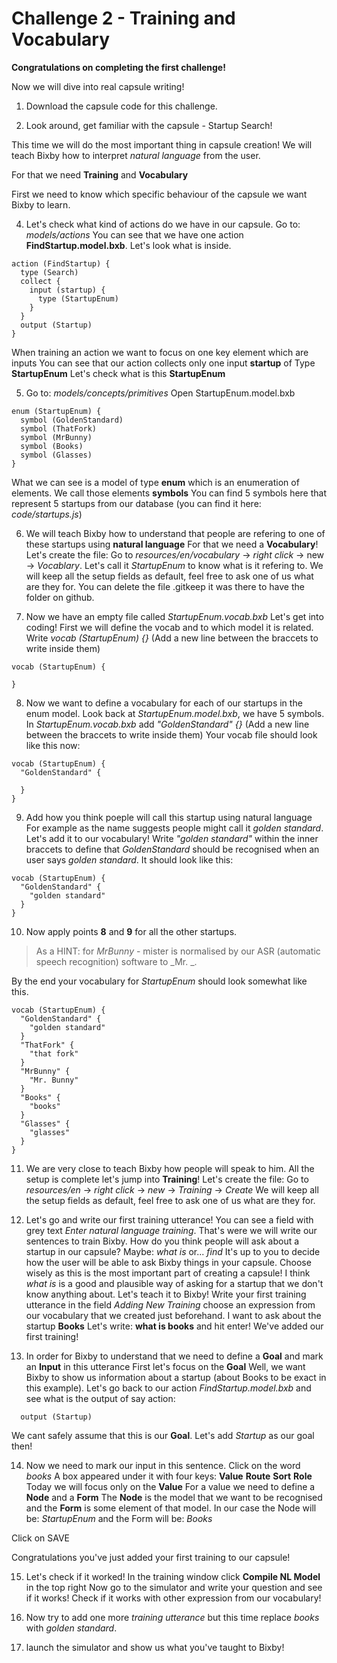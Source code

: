 # Challenge 2 - Training and Vocabulary

**Congratulations on completing the first challenge!**

Now we will dive into real capsule writing!

1. Download the capsule code for this challenge.

2. Look around, get familiar with the capsule - Startup Search!

This time we will do the most important thing in capsule creation!
We will teach Bixby how to interpret _natural language_ from the user.

For that we need **Training** and **Vocabulary**

First we need to know which specific behaviour of the capsule we want Bixby to learn.

4. Let's check what kind of actions do we have in our capsule.
Go to: _models/actions_
You can see that we have one action **FindStartup.model.bxb**. Let's look what is inside.

```
action (FindStartup) {
  type (Search)
  collect {
    input (startup) {
      type (StartupEnum)
    }
  }
  output (Startup)
}
```

When training an action we want to focus on one key element which are inputs
You can see that our action collects only one input **startup** of Type **StartupEnum**
Let's check what is this **StartupEnum**

5. Go to: _models/concepts/primitives_
Open StartupEnum.model.bxb

```
enum (StartupEnum) {
  symbol (GoldenStandard)
  symbol (ThatFork)
  symbol (MrBunny)
  symbol (Books)
  symbol (Glasses)
}
```

What we can see is a model of type **enum** which is an enumeration of elements.
We call those elements **symbols**
You can find 5 symbols here that represent 5 startups from our database (you can find it here: _code/startups.js_)

6. We will teach Bixby how to understand that people are refering to one of these startups using **natural language**
For that we need a **Vocabulary**!
Let's create the file: Go to _resources/en/vocabulary_ -> _right click_ -> new -> _Vocablary_. Let's call it _StartupEnum_ to know what is it refering to.
We will keep all the setup fields as default, feel free to ask one of us what are they for.
You can delete the file .gitkeep it was there to have the folder on github.

7. Now we have an empty file called _StartupEnum.vocab.bxb_
Let's get into coding!
First we will define the vocab and to which model it is related.
Write _vocab (StartupEnum) {}_ (Add a new line between the braccets to write inside them)

```
vocab (StartupEnum) {
  
}
```

8. Now we want to define a vocabulary for each of our startups in the enum model.
Look back at _StartupEnum.model.bxb_, we have 5 symbols.
In _StartupEnum.vocab.bxb_ add _"GoldenStandard" {}_ (Add a new line between the braccets to write inside them)
Your vocab file should look like this now:

```
vocab (StartupEnum) {
  "GoldenStandard" {
  
  }
}

```

9. Add how you think poeple will call this startup using natural language
For example as the name suggests people might call it _golden standard_.
Let's add it to our vocabulary! Write _"golden standard"_ within the inner braccets to define that _GoldenStandard_ should be recognised when an user says _golden standard_.
It should look like this:

```
vocab (StartupEnum) {
  "GoldenStandard" {
    "golden standard"
  }
}
```

10. Now apply points **8** and **9** for all the other startups.
>
> As a HINT: for _MrBunny_ - mister is normalised by our ASR (automatic speech recognition) software to _Mr. _.
>

By the end your vocabulary for _StartupEnum_ should look somewhat like this.

```
vocab (StartupEnum) {
  "GoldenStandard" {
    "golden standard"
  }
  "ThatFork" {
    "that fork"
  }
  "MrBunny" {
    "Mr. Bunny"
  }
  "Books" {
    "books"
  }
  "Glasses" {
    "glasses"
  }
}
```

11. We are very close to teach Bixby how people will speak to him. All the setup is complete let's jump into **Training**!
Let's create the file: Go to _resources/en_ -> _right click_ ->  _new_ -> _Training_ -> _Create_
We will keep all the setup fields as default, feel free to ask one of us what are they for.

12. Let's go and write our first training utterance!
You can see a field with grey text _Enter natural language training_. That's were we will write our sentences to train Bixby.
How do you think people will ask about a startup in our capsule?
Maybe: _what is <startup>_ or... _find <startup>_ 
It's up to you to decide how the user will be able to ask Bixby things in your capsule.
Choose wisely as this is the most important part of creating a capsule!
I think _what is <startup>_ is a good and plausible way of asking for a startup that we don't know anything about.
Let's teach it to Bixby!
Write your first training utterance in the field _Adding New Training_ choose an expression from our vocabulary that we created just beforehand.
I want to ask about the startup **Books**
Let's write: **what is books** and hit enter!
We've added our first training!

13. In order for Bixby to understand that we need to define a **Goal** and mark an **Input** in this utterance
First let's focus on the **Goal**
Well, we want Bixby to show us information about a startup (about Books to be exact in this example).
Let's go back to our action _FindStartup.model.bxb_ and see what is the output of say action:

```
  output (Startup)
```

We cant safely assume that this is our **Goal**.
Let's add _Startup_ as our goal then!

14. Now we need to mark our input in this sentence.
Click on the word _books_ 
A box appeared under it with four keys: **Value** **Route** **Sort** **Role**
Today we will focus only on the **Value**
For a value we need to define a **Node** and a **Form**
The **Node** is the model that we want to be recognised and the **Form** is some element of that model.
In our case the Node will be: _StartupEnum_ and the Form will be: _Books_

Click on SAVE

Congratulations you've just added your first training to our capsule!

15. Let's check if it worked!
In the training window click **Compile NL Model** in the top right
Now go to the simulator and write your question and see if it works!
Check if it works with other expression from our vocabulary!

16. Now try to add one more _training utterance_ but this time replace _books_ with _golden standard_.

17. launch the simulator and show us what you've taught to Bixby!
